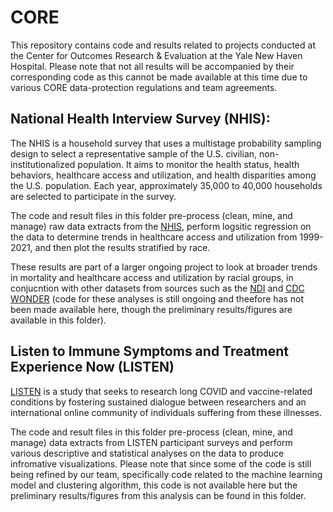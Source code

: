 # CORE
This repository contains code and results related to projects conducted at the Center for Outcomes Research &amp; Evaluation at the Yale New Haven Hospital. Please note that not all results will be accompanied by their corresponding code as this cannot be made available at this time due to various CORE data-protection regulations and team agreements. 

## National Health Interview Survey (NHIS):

The NHIS is a household survey that uses a multistage probability sampling design to select a representative sample of the U.S. civilian, non-institutionalized population. It aims to monitor the health status, health behaviors, healthcare access and utilization, and health disparities among the U.S. population. Each year, approximately 35,000 to 40,000 households are selected to participate in the survey.

The code and result files in this folder pre-process (clean, mine, and manage) raw data extracts from the [NHIS]([url](https://www.cdc.gov/nchs/nhis/data-questionnaires-documentation.htm)https://www.cdc.gov/nchs/nhis/data-questionnaires-documentation.htm), perform logsitic regression on the data to determine trends in healthcare access and utilization from 1999-2021, and then plot the results stratified by race.

These results are part of a larger ongoing project to look at broader trends in mortality and healthcare access and utilization by racial groups, in conjucntion with other datasets from sources such as the [NDI](url) and [CDC WONDER](https://wonder.cdc.gov/) (code for these analyses is still ongoing and theefore has not been made available here, though the preliminary results/figures are available in this folder).

## Listen to Immune Symptoms and Treatment Experience Now (LISTEN)

[LISTEN](https://medicine.yale.edu/ycci/listen-study/) is a study that seeks to research long COVID and vaccine-related conditions by fostering sustained dialogue between researchers and an international online community of individuals suffering from these illnesses.

The code and result files in this folder pre-process (clean, mine, and manage) data extracts from LISTEN participant surveys and perform various descriptive and statistical analyses on the data to produce infromative visualizations. Please note that since some of the code is still being refined by our team, specifically code related to the machine learning model and clustering algorithm, this code is not available here but the preliminary results/figures from this analysis can be found in this folder.



